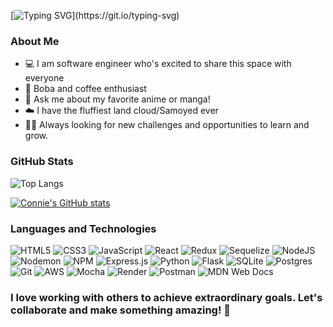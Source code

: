 

<!--
**connieoooiii/connieoooiii** is a ✨ _special_ ✨ repository because its `README.md` (this file) appears on your GitHub profile.

Here are some ideas to get you started:

- 🔭 I’m currently working on ...
- 🌱 I’m currently learning ...
- 👯 I’m looking to collaborate on ...
- 🤔 I’m looking for help with ...
- 💬 Ask me about ...
- 📫 How to reach me: ...
- 😄 Pronouns: ...
- ⚡ Fun fact: ...
-->
[![Typing SVG](https://readme-typing-svg.demolab.com/?lines=Hi!+My+name+is+Connie!;Welcome+to+my+page!)](https://git.io/typing-svg)
### About Me
- 💻 I am software engineer who's excited to share this space with everyone
- 🧋 Boba and coffee enthusiast 
- 🍙 Ask me about my favorite anime or manga! 
- ☁️ I have the fluffiest land cloud/Samoyed ever
- 💪🏼 Always looking for new challenges and opportunities to learn and grow.






### GitHub Stats
![Top Langs](https://github-readme-stats.vercel.app/api/top-langs/?username=connieoooiii&layout=compact&theme=github_dark)

[![Connie's GitHub stats](https://github-readme-stats.vercel.app/api?username=connieoooiii)](https://github.com/connieoooiii/github-readme-stats)

###  Languages and Technologies  
  ![HTML5](https://img.shields.io/badge/html5-%23E34F26.svg?style=for-the-badge&logo=html5&logoColor=white) 
   ![CSS3](https://img.shields.io/badge/css3-%231572B6.svg?style=for-the-badge&logo=css3&logoColor=white)
  ![JavaScript](https://img.shields.io/badge/javascript-%23323330.svg?style=for-the-badge&logo=javascript&logoColor=%23F7DF1E)
  ![React](https://img.shields.io/badge/react-%2320232a.svg?style=for-the-badge&logo=react&logoColor=%2361DAFB)
  ![Redux](https://img.shields.io/badge/redux-%23593d88.svg?style=for-the-badge&logo=redux&logoColor=white)
  ![Sequelize](https://img.shields.io/badge/Sequelize-52B0E7?style=for-the-badge&logo=Sequelize&logoColor=white)
   ![NodeJS](https://img.shields.io/badge/node.js-6DA55F?style=for-the-badge&logo=node.js&logoColor=white)
  ![Nodemon](https://img.shields.io/badge/NODEMON-%23323330.svg?style=for-the-badge&logo=nodemon&logoColor=%BBDEAD)
  ![NPM](https://img.shields.io/badge/NPM-%23CB3837.svg?style=for-the-badge&logo=npm&logoColor=white)
  ![Express.js](https://img.shields.io/badge/express.js-%23404d59.svg?style=for-the-badge&logo=express&logoColor=%2361DAFB)
  ![Python](https://img.shields.io/badge/python-3670A0?style=for-the-badge&logo=python&logoColor=ffdd54)
  ![Flask](https://img.shields.io/badge/flask-%23000.svg?style=for-the-badge&logo=flask&logoColor=white)
  ![SQLite](https://img.shields.io/badge/sqlite-%2307405e.svg?style=for-the-badge&logo=sqlite&logoColor=white)
  ![Postgres](https://img.shields.io/badge/postgres-%23316192.svg?style=for-the-badge&logo=postgresql&logoColor=white)
  ![Git](https://img.shields.io/badge/git-%23F05033.svg?style=for-the-badge&logo=git&logoColor=white)
  ![AWS](https://img.shields.io/badge/AWS-%23FF9900.svg?style=for-the-badge&logo=amazon-aws&logoColor=white)
  ![Mocha](https://img.shields.io/badge/-mocha-%238D6748?style=for-the-badge&logo=mocha&logoColor=white)
  ![Render](https://img.shields.io/badge/Render-%46E3B7.svg?style=for-the-badge&logo=render&logoColor=white)
  ![Postman](https://img.shields.io/badge/Postman-FF6C37?style=for-the-badge&logo=postman&logoColor=white)
  ![MDN Web Docs](https://img.shields.io/badge/MDN_Web_Docs-black?style=for-the-badge&logo=mdnwebdocs&logoColor=white)


  ###  I love working with others to achieve extraordinary goals. Let's collaborate and make something amazing! 🤩 
